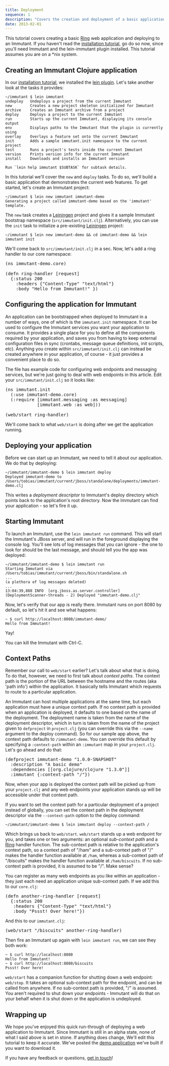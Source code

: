 ```yaml
---
title: Deployment
sequence: 1
description: "Covers the creation and deployment of a basic application"
date: 2013-02-01
---
```


This tutorial covers creating a basic [Ring] web application and deploying 
to an Immutant. If you haven't read the [installation tutorial][installing], 
go do so now, since you'll need Immutant and the lein-immutant plugin 
installed. This tutorial assumes you are on a *nix system.

## Creating an Immutant Clojure application

In our [installation tutorial][installing], we installed the [lein
plugin]. Let's take another look at the tasks it provides:

    ~/immutant $ lein immutant
    undeploy   Undeploys a project from the current Immutant
    new        Creates a new project skeleton initialized for Immutant
    archive    Creates an Immutant archive from a project
    deploy     Deploys a project to the current Immutant
    run        Starts up the current Immutant, displaying its console output
    env        Displays paths to the Immutant that the plugin is currently using
    overlay    Overlays a feature set onto the current Immutant
    init       Adds a sample immutant.init namespace to the current project
    test       Runs a project's tests inside the current Immutant
    version    Prints version info for the current Immutant
    install    Downloads and installs an Immutant version

    Run `lein help immutant $SUBTASK` for subtask details.


In this tutorial we'll cover the `new` and `deploy` tasks. To do so,
we'll build a basic application that demonstrates the current web
features. To get started, let's create an Immutant project:

    ~/immutant $ lein new immutant immutant-demo
    Generating a project called immutant-demo based on the 'immutant' template.
    
The `new` task creates a [Leiningen] project and gives it a sample
Immutant bootstrap namespace (`src/immutant/init.clj`). Alternatively,
you can use the `init` task to initialize a pre-existing [Leiningen]
project:

    ~/immutant $ lein new immutant-demo && cd immutant-demo && lein immutant init

We'll come back to `src/immutant/init.clj` in a sec. Now, let's add a
ring handler to our core namespace:

<pre class="syntax clojure">(ns immutant-demo.core)

(defn ring-handler [request]
  {:status 200
    :headers {"Content-Type" "text/html"}
    :body "Hello from Immutant!" })
</pre>

## Configuring the application for Immutant
    
An application can be bootstrapped when deployed to Immutant in a
number of ways, one of which is the `immutant.init` namespace. It can
be used to configure the Immutant services you want your application
to consume. It provides a single place for you to define all the
components required by your application, and saves you from having to
keep external configuration files in sync (crontabs, message queue
definitions, init scripts, etc). Anything you create within
`src/immutant/init.clj` can instead be created anywhere in your
application, of course - it just provides a convenient place to do so.

The file has example code for configuring web endpoints and messaging
services, but we're just going to deal with web endpoints in this
article. Edit your `src/immutant/init.clj` so it looks like:

<pre class="syntax clojure">(ns immutant.init
  (:use immutant-demo.core)
  (:require [immutant.messaging :as messaging]
            [immutant.web :as web]))

(web/start ring-handler)
</pre>

We'll come back to what `web/start` is doing after we get the
application running.

## Deploying your application

Before we can start up an Immutant, we need to tell it about our
application. We do that by deploying:

    ~/immutant/immutant-demo $ lein immutant deploy
    Deployed immutant-demo to /Users/tobias/immutant/current/jboss/standalone/deployments/immutant-demo.clj

This writes a *deployment descriptor* to Immutant's deploy directory
which points back to the application's root directory. Now the
Immutant can find your application - so let's fire it up.

## Starting Immutant

To launch an Immutant, use the `lein immutant run` command. This will
start the Immutant's JBoss server, and will run in the foreground
displaying the console log.  You'll see lots of log messages that you
can ignore - the one to look for should be the last message, and
should tell you the app was deployed:

    ~/immutant/immutant-demo $ lein immutant run
    Starting Immutant via /Users/tobias/immutant/current/jboss/bin/standalone.sh
    ...
    (a plethora of log messages deleted)
    ...
    13:04:39,888 INFO  [org.jboss.as.server.controller] (DeploymentScanner-threads - 2) Deployed "immutant-demo.clj"
    
Now, let's verify that our app is really there. Immutant runs on port 8080 by default, so 
let's hit it and see what happens:

    ~ $ curl http://localhost:8080/immutant-demo/
    Hello from Immutant!

Yay!

You can kill the Immutant with Ctrl-C.

## Context Paths

Remember our call to `web/start` earlier? Let's talk about what that
is doing. To do that, however, we need to first talk about *context
paths*. The context path is the portion of the URL between the
hostname and the routes (aka 'path info') within the application. It
basically tells Immutant which requests to route to a particular
application.

An Immutant can host multiple applications at the same time, but each
application must have a unique context path. If no context path is
provided when an application is deployed, it defaults to one based on
the name of the deployment. The deployment name is taken from the name
of the deployment descriptor, which in turn is taken from the name of
the project given to `defproject` in `project.clj` (you can override
this via the `--name` argument to the deploy command).  So for our
sample app above, the context path defaults to `/immutant-demo`. You
can override this default by specifying a `:context-path` within an
`:immutant` map in your `project.clj`. Let's go ahead and do that:

<pre class="syntax clojure">(defproject immutant-demo "1.0.0-SNAPSHOT"
  :description "A basic demo"
  :dependencies [[org.clojure/clojure "1.3.0"]]
  :immutant {:context-path "/"})
</pre>

Now, when your app is deployed the context path will be picked up from
your `project.clj` and any web endpoints your application stands up
will be accessible under that context path.

If you want to set the context path for a particular deployment of a
project instead of globally, you can set the context path in the
deployment descriptor via the `--context-path` option to the deploy
command:

    ~/immutant/immutant-demo $ lein immutant deploy --context-path /

Which brings us back to `web/start`. `web/start` stands up a web
endpoint for you, and takes one or two arguments: an optional
*sub-context path* and a [Ring] handler function. The sub-context path
is relative to the application's context path, so a context path of
"/ham" and a sub-context path of "/" makes the handler function
available at `/ham`, whereas a sub-context path of "/biscuits" makes
the handler function available at `/ham/biscuits`.  If no sub-context
path is provided, it is assumed to be "/". Make sense?

You can register as many web endpoints as you like within an
application - they just each need an application unique sub-context
path. If we add this to our `core.clj`:

<pre class="syntax clojure">(defn another-ring-handler [request]
  {:status 200
   :headers {"Content-Type" "text/html"}
   :body "Pssst! Over here!"})
</pre>

And this to our `immutant.clj`:

<pre class="syntax clojure">(web/start "/biscuits" another-ring-handler)</pre>

Then fire an Immutant up again with `lein immutant run`, we can see
they both work:

    ~ $ curl http://localhost:8080
    Hello from Immutant!
    ~ $ curl http://localhost:8080/biscuits
    Pssst! Over here!

`web/start` has a companion function for shutting down a web endpoint:
`web/stop`. It takes an optional sub-context path for the endpoint,
and can be called from anywhere. If no sub-context path is provided,
"/" is assumed.  You aren't required to shut down your endpoints -
Immutant will do that on your behalf when it is shut down or the
application is undeployed.

## Wrapping up

We hope you've enjoyed this quick run-through of deploying a web
application to Immutant. Since Immutant is still in an alpha state,
none of what I said above is set in stone. If anything does change,
We'll edit this tutorial to keep it accurate. We've posted the [demo
application] we've built if you want to download it.

If you have any feedback or questions, [get in touch]! 

[Ring]: https://github.com/ring-clojure/ring
[installing]: ../installation/
[lein plugin]: https://github.com/immutant/lein-immutant/
[Leiningen]: http://leiningen.org/
[demo application]: https://github.com/immutant/immutant-basic-web-demo
[get in touch]: /community







